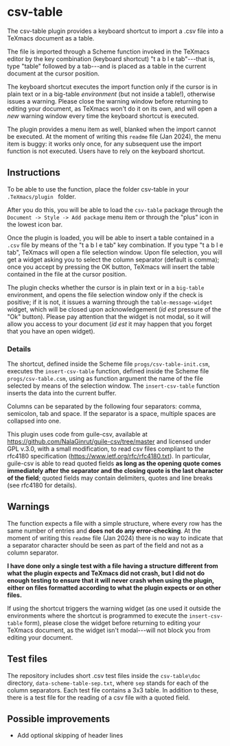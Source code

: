 # csv-table
The csv-table plugin provides a keyboard shortcut to import a .csv file into a TeXmacs document as a table.

The file is imported through a Scheme function invoked in the TeXmacs editor by the key combination (keyboard shortcut) "t a b l e tab"---that is, type "table" followed by a tab---and is placed as a table in the current document at the cursor position.

The keyboard shortcut executes the import function only if the cursor is in plain text or in a big-table _environment_ (but not inside a table!), otherwise issues a warning. Please close the warning window before returning to editing your document, as TeXmacs won't do it on its own, and will open a _new_ warning window every time the keyboard shortcut is executed.

The plugin provides a menu item as well, blanked when the import cannot be executed. At the moment of writing this `readme` file (Jan 2024), the menu item is buggy: it works only once, for any subsequent use the import function is not executed. Users have to rely on the keyboard shortcut.


## Instructions

To be able to use the function, place the folder csv-table in your `.TeXmacs/plugin ` folder. 

After you do this, you will be able to load the `csv-table` package through the `Document -> Style -> Add package` menu item or through the "plus" icon in the lowest icon bar. 

Once the plugin is loaded, you will be able to insert a table contained in a `.csv` file by means of the "t a b l e tab" key combination. If you type "t a b l e tab", TeXmacs will open a file selection window. Upon file selection, you will get a widget asking you to select the column separator (default is comma); once you accept by pressing the OK button, TeXmacs will insert the table contained in the file at the cursor position.

The plugin checks whether the cursor is in plain text or in a `big-table` environment, and opens the file selection window only if the check is positive; if it is not, it issues a warning through the `table-message-widget` widget, which will be closed upon acknowledgement (_id est_ pressure of the "Ok" button). Please pay attention that the widget is not modal, so it will allow you access to your document (_id est_ it may happen that you forget that you have an open widget).

### Details

The shortcut, defined inside the Scheme file `progs/csv-table-init.csm`, executes the `insert-csv-table` function, defined inside the Scheme file `progs/csv-table.csm`, using as function argument the name of the file selected by means of the selection window. The `insert-csv-table` function inserts the data into the current buffer.

Columns can be separated by the following four separators: comma, semicolon, tab and space. If the separator is a space, multiple spaces are collapsed into one.

This plugin uses code from guile-csv, available at https://github.com/NalaGinrut/guile-csv/tree/master and licensed under GPL v.3.0, with a small modification, to read csv files compliant to the rfc4180 specification (https://www.ietf.org/rfc/rfc4180.txt). In particular, guile-csv is able to read quoted fields **as long as the opening quote comes immediately after the separator and the closing quote is the last character of the field**; quoted fields may contain delimiters, quotes and line breaks (see rfc4180 for details).

## Warnings

The function expects a file with a simple structure, where every row has the same number of entries and **does not do any error-checking**.
At the moment of writing this `readme` file (Jan 2024) there is no way to indicate that a separator character should be seen as part of the field and not as a column separator.

**I have done only a single test with a file having a structure different from what the plugin expects and TeXmacs did not crash, but I did not do enough testing to ensure that it will never crash when using the plugin, either on files formatted according to what the plugin expects or on other files.**

If using the shortcut triggers the warning widget (as one used it outside the environments where the shortcut is programmed to execute the `insert-csv-table` form), please close the widget before returning to editing your TeXmacs document, as the widget isn't modal---will not block you from editing your document.

## Test files

The repository includes short .csv test files inside the `csv-table\doc` directory, `data-scheme-table-sep.txt`, where `sep` stands for each of the column separators. Each test file contains a 3x3 table. In addition to these, there is a test file for the reading of a csv file with a quoted field.

## Possible improvements
 
* Add optional skipping of header lines
